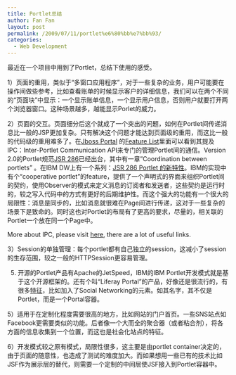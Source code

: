 ```yaml
---
title: Portlet总结
author: Fan Fan
layout: post
permalink: /2009/07/11/portlet%e6%80%bb%e7%bb%93/
categories:
  - Web Development
---
```

最近在一个项目中用到了Portlet，总结下使用的感受。

1）页面的重用，类似于“多窗口应用程序”，对于一些复杂的业务，用户可能要在操作间做些参考，比如查看账单的时候显示客户的详细信息，我们可以在两个不同的“页面块”中显示：一个显示账单信息，一个显示用户信息，否则用户就要打开两个浏览器窗口。这种场景越多，越能显示Porlet的威力。

2）页面的交互。页面细分后这个就成了一个突出的问题，如何在Portlet间传递消息比一般的JSP更加复杂。只有解决这个问题才能达到页面级的重用，而这比一般的代码级的重用难多了。在<a rel="nofollow" href="http://www.jboss.org/jbossportal/">Jboss Portal</a> 的<a rel="nofollow" href="http://docs.jboss.com/jbportal/v2.2/user-guide/en/html/features.html">Feature List</a>里面可以看到其提及IPC：Inter-Portlet Communication API来专门的管理Portlet间的通信。Version 2.0的Portlet规范<a rel="nofollow" href="http://jcp.org/en/jsr/detail?id=286">JSR 286</a>已经出台，其中有一章&#8221;Coordination between portlets&#8221; 。在IBM DW上有一个系列：[JSR 286 Portlet 的新特性][1]。IBM的实现中有个“cooperative portlet&#8221;的feature，提供了一个声明式的界面来组织Portlet间的契约，使用Observer的模式来定义消息的订阅者和发送者，这些契约是运行时的，较之写入代码中的方式有更好的后期维护性。而这个强大的功能有一个很大的局限性：消息是同步的，比如消息就很难在Page间进行传递，这对于一些复杂的场景下是致命的。同时这也对Portlet的布局有了更高的要求，尽量的，相关联的Portlet一个放在同一个Page中。

<span> </span>More about IPC, please visit <a rel="nofollow" href="http://portal.vikramark.com/2006/04/inter-portlet-communication-ipc.html">here</a>, there are a lot of useful links.

3）Session的单独管理：每个portlet都有自己独立的session，这减小了session的生存范围，较之一般的HTTPSession更容易管理。

5) 开源的Portlet产品有Apache的JetSpeed，IBM的IBM Portlet开发模式就是基于这个开源框架的。还有个叫“Liferay Portal”的产品，好像还是很流行的，有很多<a rel="nofollow" href="http://www.liferay.com/web/guest/community/wiki/-/wiki/Main/New+Features+in+Liferay+Portal+v5.1">特征</a>，比如加入了Social Networking的元素。如其名字，其不仅是Portlet，而是一个Portal容器。

5）适用于在定制化程度需要很高的地方，比如网站的门户首页。一些SNS站点如Facebook更需要类似的功能。后者像一个大而全的聚合器（或者粘合剂），将各方面的信息收集到一个位置，而这也是社会化站点的特征。

6）开发模式较之原有模式，局限性很多，这主要是由portlet container决定的，由于页面的随意性，也造成了测试的难度加大。而如果想用一些已有的技术比如JSF作为展示层的替代，则需要一个定制的中间层使JSF接入到Portlet容器中。

 [1]: http://www.ibm.com/developerworks/cn/java/j-lo-jsr286-1/